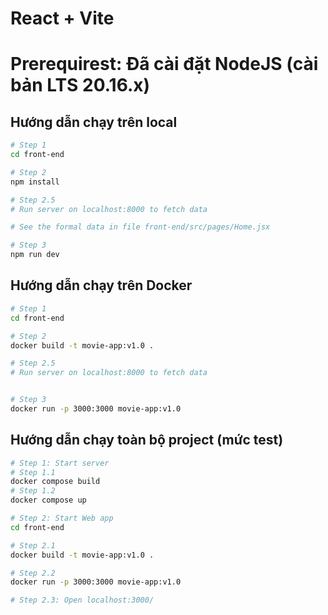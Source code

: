 # React + Vite

# Prerequirest: Đã cài đặt NodeJS (cài bản LTS 20.16.x)
## Hướng dẫn chạy trên local
```bash
# Step 1
cd front-end

# Step 2
npm install

# Step 2.5
# Run server on localhost:8000 to fetch data

# See the formal data in file front-end/src/pages/Home.jsx

# Step 3
npm run dev
```

## Hướng dẫn chạy trên Docker
```bash
# Step 1
cd front-end

# Step 2
docker build -t movie-app:v1.0 .

# Step 2.5
# Run server on localhost:8000 to fetch data


# Step 3
docker run -p 3000:3000 movie-app:v1.0
```

## Hướng dẫn chạy toàn bộ project (mức test)
```bash
# Step 1: Start server
# Step 1.1
docker compose build
# Step 1.2
docker compose up

# Step 2: Start Web app
cd front-end

# Step 2.1
docker build -t movie-app:v1.0 .

# Step 2.2
docker run -p 3000:3000 movie-app:v1.0

# Step 2.3: Open localhost:3000/
```
